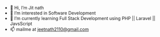 - 👋 Hi, I’m Jit nath
- 👀 I’m interested in Software Development 
- 🌱 I’m currently learning Full Stack Development using PHP || Laravel || JavsScript
- 📫 mailme at jeetnath2110@gmail.com

<!---
Jeet-web2026/Jeet-web2026 is a ✨ special ✨ repository because its `README.md` (this file) appears on your GitHub profile.
You can click the Preview link to take a look at your changes.
--->
